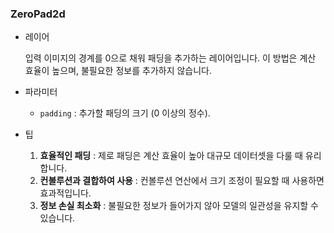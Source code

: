 ### ZeroPad2d

- 레이어

  입력 이미지의 경계를 0으로 채워 패딩을 추가하는 레이어입니다. 이 방법은 계산 효율이 높으며, 불필요한 정보를 추가하지 않습니다.

- 파라미터

  - `padding` : 추가할 패딩의 크기 (0 이상의 정수).

- 팁
  1. **효율적인 패딩** : 제로 패딩은 계산 효율이 높아 대규모 데이터셋을 다룰 때 유리합니다.
  2. **컨볼루션과 결합하여 사용** : 컨볼루션 연산에서 크기 조정이 필요할 때 사용하면 효과적입니다.
  3. **정보 손실 최소화** : 불필요한 정보가 들어가지 않아 모델의 일관성을 유지할 수 있습니다.
